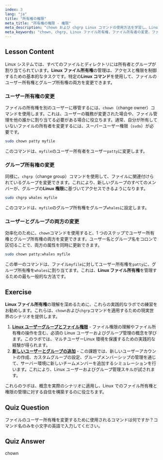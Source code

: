 ```yaml
---
index: 3
lang: "ja"
title: "所有権の権限"
meta_title: "所有権の権限 - 権限"
meta_description: "chown および chgrp Linux コマンドの使用方法を学習し、Linux ファイルの所有権を習得します。この Linux チュートリアルでは、ファイルのユーザーおよびグループの所有権を変更する方法を説明します。これは Linux 権限を管理するための重要なスキルです。"
meta_keywords: "chown, chgrp, Linux ファイル所有権，ファイル所有者の変更，ファイルグループの変更，Linux 権限，Linux コマンド，Linux チュートリアル，Linux ガイド，ユーザー所有権，グループ所有権"
---
```


## Lesson Content

Linux システムでは、すべてのファイルとディレクトリには所有者とグループが割り当てられています。**Linux ファイル所有権**の管理は、アクセスと権限を制御するための基本的なタスクです。特定の**Linux コマンド**を使用して、ファイルのユーザー所有権とグループ所有権の両方を変更できます。

### ユーザー所有権の変更

ファイルの所有権を別のユーザーに移管するには、`chown`（change owner）コマンドを使用します。これは、ユーザーの職務が変更された場合や、ファイル管理を他の誰かに割り当てる必要がある場合に役立ちます。通常、自分が所有していないファイルの所有者を変更するには、スーパーユーザー権限（`sudo`）が必要です。

```bash
sudo chown patty myfile
```

このコマンドは、`myfile`のユーザー所有者をユーザー`patty`に変更します。

### グループ所有権の変更

同様に、`chgrp`（change group）コマンドを使用して、ファイルに関連付けられているグループを変更できます。これにより、新しいグループのすべてのメンバーが、グループの**Linux 権限**に基づいてアクセスできるようになります。

```bash
sudo chgrp whales myfile
```

このコマンドは、`myfile`のグループ所有権をグループ`whales`に設定します。

### ユーザーとグループの両方の変更

効率化のために、`chown`コマンドを使用すると、1 つのステップでユーザー所有権とグループ所有権の両方を変更できます。ユーザー名とグループ名をコロンで区切ることで、両方の属性を同時に更新できます。

```bash
sudo chown patty:whales myfile
```

この単一のコマンドは、ファイル`myfile`に対してユーザー所有権を`patty`に、グループ所有権を`whales`に割り当てます。これは、**Linux ファイル所有権**を管理するための最も一般的な方法です。

## Exercise

**Linux ファイル所有権**の理解を深めるために、これらの実践的なラボでの練習をお勧めします。これらは、`chown`および`chgrp`コマンドを適用するための現実世界のシナリオを提供します。

1.  **[Linux ユーザーグループとファイル権限](https://labex.io/ja/labs/linux-linux-user-group-and-file-permissions-18002)** - ファイル権限の理解やファイル所有権の操作を含む、必須の Linux ユーザーおよびグループ管理の概念を学びます。このラボでは、マルチユーザーLinux 環境を保護するための実践的な経験が得られます。
2.  **[新しいユーザーとグループの追加](https://labex.io/ja/labs/linux-add-new-user-and-group-17987)** - この課題では、新しいユーザーアカウントの作成、カスタムグループの設定、グループメンバーシップの管理を通じて、サーバー環境に新しいチームメンバーを追加するシミュレーションを行います。これにより、Linux ユーザーおよびグループ管理スキルが試されます。

これらのラボは、概念を実際のシナリオに適用し、Linux でのファイル所有権と権限の管理に対する自信を構築するのに役立ちます。

## Quiz Question

ファイルのユーザー所有権を変更するために使用されるコマンドは何ですか？コマンド名のみを小文字の英語で入力してください。

## Quiz Answer

chown
